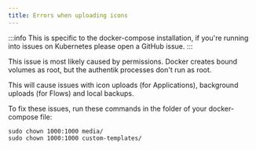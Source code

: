 ```yaml
---
title: Errors when uploading icons
---
```


:::info
This is specific to the docker-compose installation, if you're running into issues on Kubernetes please open a GitHub issue.
:::

This issue is most likely caused by permissions. Docker creates bound volumes as root, but the authentik processes don't run as root.

This will cause issues with icon uploads (for Applications), background uploads (for Flows) and local backups.

To fix these issues, run these commands in the folder of your docker-compose file:

```shell
sudo chown 1000:1000 media/
sudo chown 1000:1000 custom-templates/
```
